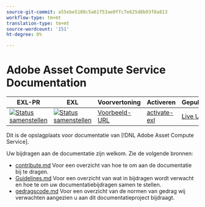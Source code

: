 ```yaml
---
source-git-commit: a55ebe5108c5a61f53ae0ffc7e625d8b93f8a813
workflow-type: tm+mt
translation-type: tm+mt
source-wordcount: '151'
ht-degree: 0%

---
```

# Adobe Asset Compute Service Documentation

| EXL-PR | EXL | Voorvertoning | Activeren | Gepubliceerd | Help |
|--- |--- |--- |--- |--- |--- |
| [![Status samenstellen](https://docs.ci.corp.adobe.com/view/exl-pr/job/asset-compute.en_pr-exl/badge/icon)](https://docs.ci.corp.adobe.com/view/exl-pr/job/asset-compute.en_pr-exl/lastBuild/) | [![Status samenstellen](https://docs.ci.corp.adobe.com/view/exl-pr/job/asset-compute.en_exl/lastBuild/badge/icon)](https://docs.ci.corp.adobe.com/view/exl-pr/job/asset-compute.en_exl/lastBuild/lastBuild) | [Voorbeeld-URL](https://experienceleague.corp.adobe.com/docs/asset-compute/using/home.html?lang=en) | [activate-exl](https://docs.ci.corp.adobe.com/job/activate-exl/build/) | [Live URL](https://experienceleague.adobe.com/docs/asset-compute/using/home.html?lang=en) | [Ontwerphandleiding](https://experienceleague.adobe.com/docs/authoring-guide-exl/using/home.html?lang=en) |

Dit is de opslagplaats voor documentatie van [!DNL Adobe Asset Compute Service].

Uw bijdragen aan de documentatie zijn welkom. Zie de volgende bronnen:

* [contribute.md](contributing.md) Voor een overzicht van hoe te om aan de documentatie bij te dragen.
* [Guidelines.md](guidelines.md) Voor een overzicht van wat in bijdragen wordt verwacht en hoe te om uw documentatiebijdragen samen te stellen.
* [gedragscode.md](code-of-conduct.md) Voor een overzicht van de normen van gedrag wij verwachten aangezien u aan dit documentatieproject bijdraagt.
